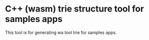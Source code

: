 # C++ (wasm) trie structure tool for samples apps

This tool is for generating wa tool trie for samples apps.
